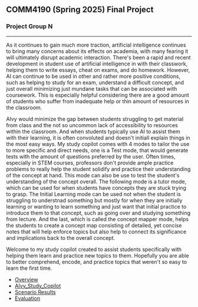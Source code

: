 ## COMM4190 (Spring 2025) Final Project

### Project Group N
----

As it continues to gain much more traction, artificial intelligence continues to bring many concerns about its effects on academia, with many fearing it will ultimately disrupt academic interaction. There's been a rapid and recent development in student use of artificial intelligence in with their classwork, helping them to write essays, cheat on exams, and do homework. However, AI can continue to be used in other and rather more positive conditions, such as helping to study for an exam, understand a difficult concept, and just overall minimizing just mundane tasks that can be associated with coursework. This is especially helpful considering there are a good amount of students who suffer from inadequate help or thin amount of resources in the classroom.  

AIvy would minimize the gap between students struggling to get material from class and the not so uncommon lack of accessibility to resources within the classroom. And when students typically use AI to assist them with their learning, it is often convoluted and doesn't initiall explain things in the most easy ways. My study copilot comes with 4 modes to tailor the use to more specific and direct needs, one is a Test mode, that would generate tests with the amount of questions preferred by the user. Often times, especially in STEM courses, professors don't provide ample practice problems to really help the student solidify and practice their understanding of the concept at hand. This mode can also be use to test the student's understanding of the concept overall. The following mode is a tutor mode, which can be used for when students have concepts they are stuck trying to grasp. The Initial Learning mode can be used not when the student is struggling to understnad something but mostly for when they are initially learning or wanting to learn something and just want that initial practice to introduce them to that concept, such as going over and studying something from lecture. And the last, which is called the concept mapper mode, helps the students to create a concept map consisting of detailed, yet concise notes that will help enforce topics but also help to connect its significance and implications back to the overall concept. 

Welcome to my study copilot created to assist students specifically with helping them learn and practice new topics to them. Hopefully you are able to better comprehend, encode, and practice topics that weren't so easy to learn the first time. 

- [Overview](Overview.ipynb)
- [AIvy_Study_Copilot](AIvy_Study_Copilot.ipynb)
- [Scenario Results](AIvy_Modes_Results.ipynb)
- [Evaluation](Evaluation.ipynb)


